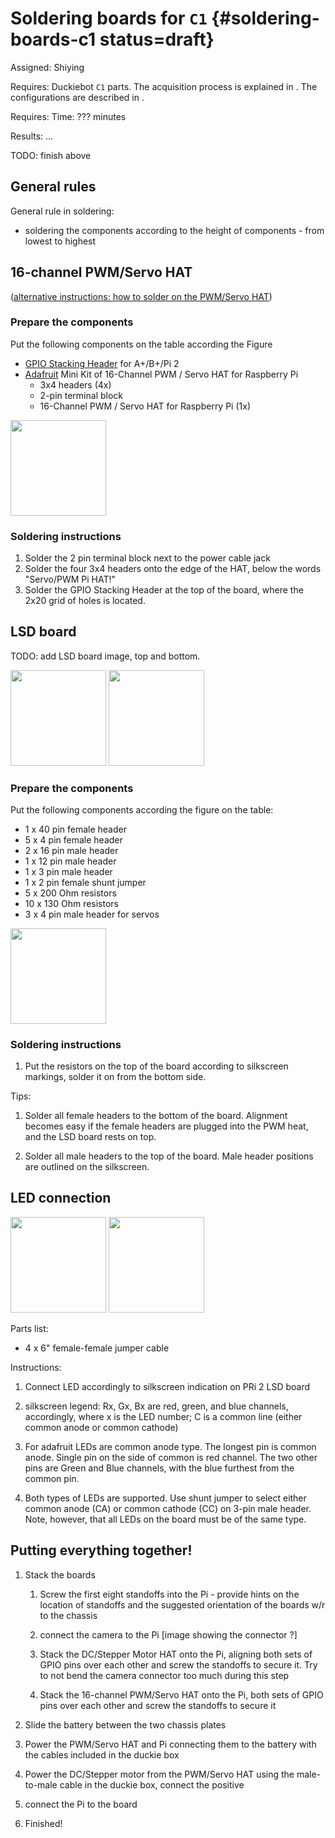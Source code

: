 # Soldering boards for `C1` {#soldering-boards-c1 status=draft}



Assigned: Shiying

<div class='requirements' markdown="1">

Requires: Duckiebot `C1` parts. The acquisition process is explained in [](#acquiring-parts-c1).
The configurations are described in [](#duckiebot-configurations).

Requires: Time: ??? minutes

Results: ...

TODO: finish above

</div>

## General rules

General rule in soldering:

* soldering the components according to the height of components - from lowest to highest

## 16-channel PWM/Servo HAT

([alternative instructions: how to solder on the PWM/Servo HAT](https://learn.adafruit.com/adafruit-16-channel-pwm-servo-hat-for-raspberry-pi/))


### Prepare the components

Put the following components on the table according the Figure

* [GPIO Stacking Header](http://adafru.it/2223) for A+/B+/Pi 2
* [Adafruit](http://adafru.it/2327) Mini Kit of 16-Channel PWM / Servo HAT for Raspberry Pi
    * 3x4 headers (4x)
    * 2-pin terminal block
    * 16-Channel PWM / Servo HAT for Raspberry Pi (1x)


<div figure-id="fig: " figure-caption=" ">
     <img src="image_3.jpg" style='width: 20ex; height: auto'/>
</div>

### Soldering instructions

1. Solder the 2 pin terminal block next to the power cable jack
2. Solder the four 3x4 headers onto the edge of the HAT, below the words "Servo/PWM Pi HAT!"
3. Solder the GPIO Stacking Header at the top of the board, where the 2x20 grid of holes is located.


## LSD board

TODO: add LSD board image, top and bottom.

<img src="image_5.png" style='width: 20ex; height: auto'/>

<img src="image_6.png" style='width: 20ex; height: auto'/>

### Prepare the components

Put the following components according the figure on the table:

* 1 x 40 pin female header
* 5 x 4 pin female header
* 2 x 16 pin male header
* 1 x 12 pin male header
* 1 x 3 pin male header
* 1 x 2 pin female shunt jumper
* 5 x 200 Ohm resistors
* 10 x 130 Ohm resistors
* 3 x 4 pin male header for servos

<div figure-id="fig: LSD_HAT_and_all_components" figure-caption="LSD HAT and all of needed components">
     <img src="LSD_HAT.jpg" style='width: 20ex; height: auto'/>
</div>

### Soldering instructions

1. Put the resistors on the top of the board according to silkscreen markings, solder it on from the bottom side.

Tips:

1. Solder all female headers to the bottom of the board. Alignment becomes easy if the  female headers are plugged into the PWM heat, and the LSD board rests on top.

3. Solder all male headers to the top of the board. Male header positions are outlined on the silkscreen.


## LED connection

<img src="image_11.jpg" style='width: 20ex; height: auto'/>

<img src="image_12.jpg" style='width: 20ex; height: auto'/>


Parts list:

* 4 x 6" female-female jumper cable

Instructions:

1. Connect LED accordingly to silkscreen indication on PRi 2 LSD board

2. silkscreen legend: Rx, Gx, Bx are red, green, and blue channels, accordingly, where x is the LED number; C is a common line (either common anode or common cathode)

3. For adafruit LEDs are common anode type. The longest pin is common anode. Single pin on the side of common is red channel. The two other pins are Green and Blue channels, with the blue furthest from the common pin.

4. Both types of LEDs are supported. Use shunt jumper to select either common anode (CA) or common cathode (CC) on 3-pin male header. Note, however, that all LEDs on the board must be of the same type.


## Putting everything together!

1. Stack the boards

    1. Screw the first eight standoffs into the Pi - provide hints on the location of standoffs and the suggested orientation of the boards w/r to the chassis

    2. connect the camera to the Pi [image showing the connector ?]

    3. Stack the DC/Stepper Motor HAT onto the Pi, aligning both sets of GPIO pins over each other and screw the standoffs to secure it. Try to not bend the camera connector too much during this step

    4. Stack the 16-channel PWM/Servo HAT onto the Pi, both sets of GPIO pins over each other and screw the standoffs to secure it

2. Slide the battery between the two chassis plates

3. Power the PWM/Servo HAT and Pi connecting them to the battery with the cables included in the duckie box

4. Power the DC/Stepper motor from the PWM/Servo HAT using the male-to-male cable in the duckie box, connect the positive

5. connect the Pi to the board

6. Finished!
